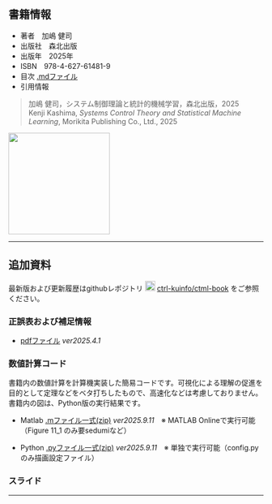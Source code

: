 ## 書籍情報

- 著者　加嶋 健司  
- 出版社　森北出版  
- 出版年　2025年
- ISBN　978-4-627-61481-9
- 目次 [.mdファイル](./TOC.md)
- 引用情報  
> 加嶋 健司，システム制御理論と統計的機械学習，森北出版，2025  
> Kenji Kashima, *Systems Control Theory and Statistical Machine Learning*, Morikita Publishing Co., Ltd., 2025
<img src="https://www.morikita.co.jp/storage/images/cvr/061481cvr.jpg" width="200">

---

## 追加資料

最新版および更新履歴はgithubレポジトリ <img src="https://github.githubassets.com/assets/GitHub-Mark-ea2971cee799.png" width="20">  [ctrl-kuinfo/ctml-book](https://github.com/ctrl-kuinfo/ctml-book/) をご参照ください。

### 正誤表および補足情報

- [pdfファイル](https://www.bode.amp.i.kyoto-u.ac.jp/) *ver2025.4.1*

### 数値計算コード

書籍内の数値計算を計算機実装した簡易コードです。可視化による理解の促進を目的として定理などをベタ打ちしたもので、高速化などは考慮しておりません。
書籍内の図は、Python版の実行結果です。

- Matlab [.mファイル一式(zip)](https://github.com/KashCtrl/cst4L.github.io/raw/refs/heads/main/matlab.zip) *ver2025.9.11*　※ MATLAB Onlineで実行可能（Figure 11_1 のみ要sedumiなど）

- Python [.pyファイル一式(zip)](https://github.com/ctrl-kuinfo/ctml-book/raw/refs/heads/main/python.zip) *ver2025.9.11*　※ 単独で実行可能（config.pyのみ描画設定ファイル）

### スライド

---

